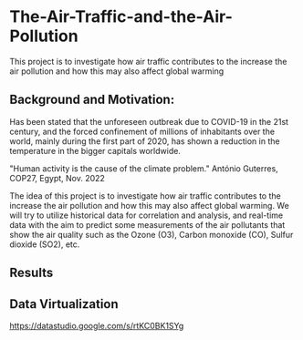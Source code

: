 # The-Air-Traffic-and-the-Air-Pollution
This project is to investigate how air traffic contributes to the increase the air pollution and how this may also affect global warming


## Background and Motivation:
Has been stated that the unforeseen outbreak due to COVID-19 in the 21st century, and the forced confinement of millions of inhabitants over the world, mainly during the first part of 2020, has shown a reduction in the temperature in the bigger capitals worldwide.

"Human activity is the cause of the climate problem."
António Guterres, COP27, Egypt, Nov. 2022

The idea of this project is to investigate how air traffic contributes to the increase the air pollution and how this may also affect global warming. We will try to utilize historical data for correlation and analysis, and real-time data with the aim to predict some measurements of the air pollutants that show the air quality such as the Ozone (O3), Carbon monoxide (CO), Sulfur dioxide (SO2), etc.

## Results

## Data Virtualization
https://datastudio.google.com/s/rtKC0BK1SYg

